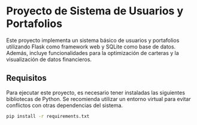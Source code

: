 # Proyecto de Sistema de Usuarios y Portafolios

Este proyecto implementa un sistema básico de usuarios y portafolios utilizando Flask como framework web y SQLite como base de datos. Además, incluye funcionalidades para la optimización de carteras y la visualización de datos financieros.

## Requisitos

Para ejecutar este proyecto, es necesario tener instaladas las siguientes bibliotecas de Python. Se recomienda utilizar un entorno virtual para evitar conflictos con otras dependencias del sistema.

```bash
pip install -r requirements.txt
